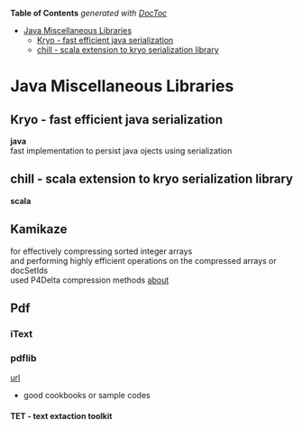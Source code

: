 **Table of Contents**  *generated with [DocToc](http://doctoc.herokuapp.com/)*

- [Java Miscellaneous Libraries](#java-miscellaneous-libraries)
	- [Kryo - fast efficient java serialization](#kryo---fast-efficient-java-serialization)
	- [chill - scala extension to kryo serialization library](#chill---scala-extension-to-kryo-serialization-library)

# Java Miscellaneous Libraries

## Kryo - fast efficient java serialization
__java__  
fast implementation to persist java ojects using serialization  

## chill - scala extension to kryo serialization library
__scala__

## Kamikaze
for effectively compressing sorted integer arrays  
and performing highly efficient operations on the compressed arrays or docSetIds  
used P4Delta compression methods
[about](http://sna-projects.com/kamikaze/)


## Pdf
### iText
### pdflib
[url](http://www.pdflib.com/)
- good cookbooks or sample codes
#### TET - text extaction toolkit

